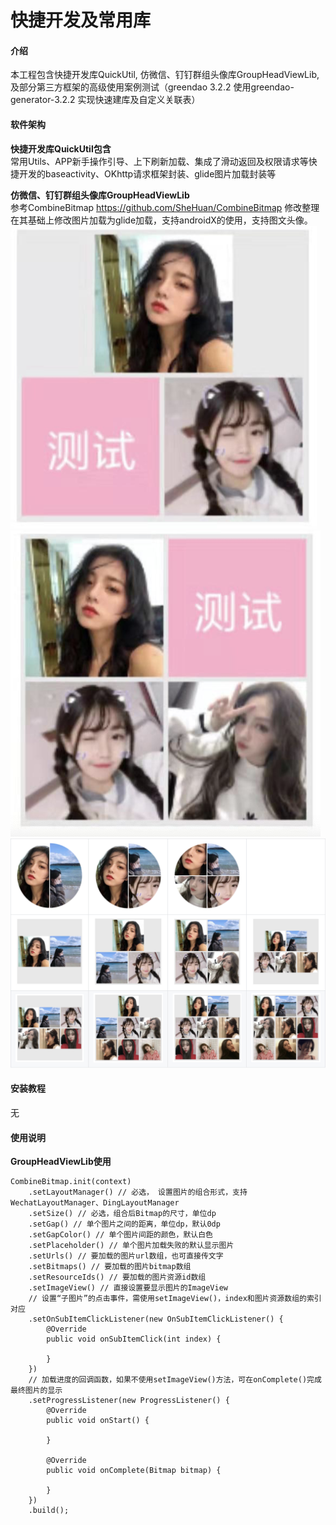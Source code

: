 # 快捷开发及常用库

#### 介绍
本工程包含快捷开发库QuickUtil, 仿微信、钉钉群组头像库GroupHeadViewLib, 及部分第三方框架的高级使用案例测试（greendao 3.2.2 使用greendao-generator-3.2.2 实现快速建库及自定义关联表）

#### 软件架构
**快捷开发库QuickUtil包含**  
常用Utils、APP新手操作引导、上下刷新加载、集成了滑动返回及权限请求等快捷开发的baseactivity、OKhttp请求框架封装、glide图片加载封装等

**仿微信、钉钉群组头像库GroupHeadViewLib**  
参考CombineBitmap https://github.com/SheHuan/CombineBitmap 修改整理  
在其基础上修改图片加载为glide加载，支持androidX的使用，支持图文头像。  
![image](https://github.com/faucet29/faucet_example/blob/master/image/WX20200114-105050%402x.png)
![image](https://github.com/faucet29/faucet_example/blob/master/image/WX20200114-105101%402x.png)  
![image](https://github.com/faucet29/faucet_example/blob/master/image/WX20200113-162807%402x.png)


#### 安装教程

无

#### 使用说明

**GroupHeadViewLib使用**  
```
CombineBitmap.init(context)
    .setLayoutManager() // 必选， 设置图片的组合形式，支持WechatLayoutManager、DingLayoutManager
    .setSize() // 必选，组合后Bitmap的尺寸，单位dp
    .setGap() // 单个图片之间的距离，单位dp，默认0dp
    .setGapColor() // 单个图片间距的颜色，默认白色
    .setPlaceholder() // 单个图片加载失败的默认显示图片
    .setUrls() // 要加载的图片url数组，也可直接传文字
    .setBitmaps() // 要加载的图片bitmap数组
    .setResourceIds() // 要加载的图片资源id数组
    .setImageView() // 直接设置要显示图片的ImageView
    // 设置“子图片”的点击事件，需使用setImageView()，index和图片资源数组的索引对应
    .setOnSubItemClickListener(new OnSubItemClickListener() {
        @Override
        public void onSubItemClick(int index) {

        }
    })
    // 加载进度的回调函数，如果不使用setImageView()方法，可在onComplete()完成最终图片的显示
    .setProgressListener(new ProgressListener() {
        @Override
        public void onStart() {

        }

        @Override
        public void onComplete(Bitmap bitmap) {

        }
    })
    .build();
```
